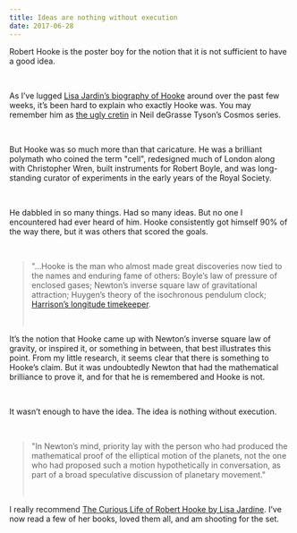 ```yaml
---
title: Ideas are nothing without execution
date: 2017-06-28
---
```


<!--kg-card-begin: html--><p>Robert Hooke is the poster boy for the notion that it is not sufficient to have a good idea.</p><br>
<p>As I&#8217;ve lugged <a href="https://www.bookdepository.com/The-Curious-Life-of-Robert-Hooke/9780007151752/?a_aid=thambili">Lisa Jardin&#8217;s biography of Hooke</a> around over the past few weeks, it&#8217;s been hard to explain who exactly Hooke was. You may remember him as <a href="https://www.youtube.com/watch?v=YR-gy5TsPDQ">the ugly cretin</a> in Neil deGrasse Tyson&#8217;s Cosmos series.</p><br>
<p>But Hooke was so much more than that caricature. He was a brilliant polymath who coined the term &quot;cell&quot;, redesigned much of London along with Christopher Wren, built instruments for Robert Boyle, and was long-standing curator of experiments in the early years of the Royal Society.</p><br>
<p>He dabbled in so many things. Had so many ideas. But no one I encountered had ever heard of him. Hooke consistently got himself 90% of the way there, but it was others that scored the goals.</p><br>
<blockquote>
<p>&quot;&#8230;Hooke is the man who almost made great discoveries now tied to the names and enduring fame of others: Boyle&#8217;s law of pressure of enclosed gases; Newton&#8217;s inverse square law of gravitational attraction; Huygen&#8217;s theory of the isochronous pendulum clock; <a href="http://www.joshnicholas.com/when-time-became-ubiquitous/">Harrison&#8217;s longitude timekeeper</a>.</p><br>
</blockquote>
<p>It&#8217;s the notion that Hooke came up with Newton&#8217;s inverse square law of gravity, or inspired it, or something in between, that best illustrates this point. From my little research, it seems clear that there is something to Hooke&#8217;s claim. But it was undoubtedly Newton that had the mathematical brilliance to prove it, and for that he is remembered and Hooke is not.</p><br>
<p>It wasn&#8217;t enough to have the idea. The idea is nothing without execution.</p><br>
<blockquote>
<p>&quot;In Newton&#8217;s mind, priority lay with the person who had produced the mathematical proof of the elliptical motion of the planets, not the one who had proposed such a motion hypothetically in conversation, as part of a broad speculative discussion of planetary movement.&quot;</p><br>
</blockquote>
<p>I really recommend <a href="https://www.bookdepository.com/The-Curious-Life-of-Robert-Hooke/9780007151752/?a_aid=thambili">The Curious Life of Robert Hooke by Lisa Jardine</a>. I&#8217;ve now read a few of her books, loved them all, and am shooting for the set.</p><br>
<!--kg-card-end: html-->
